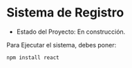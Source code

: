 <h1> Sistema de Registro </h1> 

- Estado del Proyecto: En construcción.

Para Ejecutar el sistema, debes poner:

```npm install react ```

